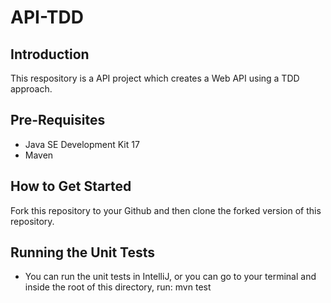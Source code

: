 # API-TDD
## Introduction
This respository is a API project which creates a Web API using a TDD approach.

## Pre-Requisites
* Java SE Development Kit 17
* Maven

## How to Get Started
Fork this repository to your Github and then clone the forked version of this repository.

## Running the Unit Tests
* You can run the unit tests in IntelliJ, or you can go to your terminal and inside the root of this directory, run:
mvn test
